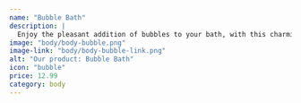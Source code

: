 ```yaml
---
name: "Bubble Bath"
description: |
  Enjoy the pleasant addition of bubbles to your bath, with this charming bubbly bubble liquid.
image: "body/body-bubble.png"
image-link: "body/body-bubble-link.png"
alt: "Our product: Bubble Bath"
icon: "bubble"
price: 12.99
category: body
---
```

